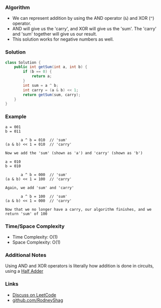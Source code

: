 ### Algorithm

- We can represent addition by using the AND operator (`&`) and XOR (`^`) operator.
- AND will give us the 'carry', and XOR will give us the 'sum'. The 'carry' and 'sum' together will give us our result.
- This solution works for negative numbers as well.

### Solution

```java
class Solution {
    public int getSum(int a, int b) {
        if (b == 0) {
            return a;
        }
        int sum = a ^ b;
        int carry = (a & b) << 1;
        return getSum(sum, carry);
    }
}
```

### Example

```
a = 001
b = 011

       a ^ b = 010  // 'sum'
(a & b) << 1 = 010  // 'carry'
```

```
Now we add the 'sum' (shown as 'a') and 'carry' (shown as 'b')

a = 010
b = 010

       a ^ b = 000  // 'sum'
(a & b) << 1 = 100  // 'carry'
```

```
Again, we add 'sum' and 'carry'

       a ^ b = 100  // 'sum'
(a & b) << 1 = 000  // 'carry'

Now that we no longer have a carry, our algorithm finishes, and we return 'sum' of 100
```

### Time/Space Complexity

-  Time Complexity: O(1)
- Space Complexity: O(1)

### Additional Notes

Using AND and XOR operators is literally how addition is done in circuits, using a [Half Adder](https://en.wikipedia.org/wiki/Adder_%28electronics%29#Half_adder)

### Links

- [Discuss on LeetCode](https://leetcode.com/problems/sum-of-two-integers/discuss/308122)
- [github.com/RodneyShag](https://github.com/RodneyShag)
